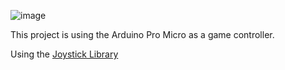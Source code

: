 ![image](https://user-images.githubusercontent.com/98517258/204564749-63c50332-340b-458d-8d5c-bace339571bd.jpg)

This project is using the Arduino Pro Micro as a game controller.

Using the [Joystick Library](https://github.com/MHeironimus/ArduinoJoystickLibrary)

